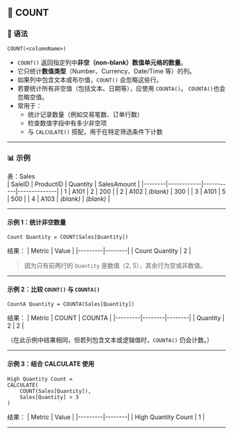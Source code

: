 ## 🧩 COUNT
### 📘 语法
```DAX
COUNT(<columnName>)
```
- `COUNT()` 返回指定列中**非空（non-blank）数值单元格的数量**。  
- 它只统计**数值类型**（Number、Currency、Date/Time 等）的列。  
- 如果列中包含文本或布尔值，`COUNT()` 会忽略这些行。  
- 若要统计所有非空值（包括文本、日期等），应使用 `COUNTA()`。 `COUNTA()`也会忽略空值。
- 常用于：
  - 统计记录数量（例如交易笔数、订单行数）  
  - 检查数值字段中有多少非空项  
  - 与 `CALCULATE()` 搭配，用于在特定筛选条件下计数  

---

### 📊 示例
表：Sales  
| SaleID | ProductID | Quantity | SalesAmount |
|--------|------------|-----------|--------------|
| 1 | A101 | 2 | 200 |
| 2 | A102 | *(blank)* | 300 |
| 3 | A101 | 5 | 500 |
| 4 | A103 | *(blank)* | *(blank)* |

---

#### 示例 1：统计非空数量
```DAX
Count Quantity = COUNT(Sales[Quantity])
```

结果：
| Metric | Value |
|---------|--------|
| Count Quantity | 2 |

> 因为只有前两行的 `Quantity` 是数值（2, 5），其余行为空或非数值。

---

#### 示例 2：比较 `COUNT()` 与 `COUNTA()`
```DAX
CountA Quantity = COUNTA(Sales[Quantity])
```

结果：
| Metric | COUNT | COUNTA |
|---------|--------|--------|
| Quantity | 2 | 2 |

（在此示例中结果相同，但若列包含文本或逻辑值时，`COUNTA()` 仍会计数。）

---

#### 示例 3：结合 CALCULATE 使用
```DAX
High Quantity Count =
CALCULATE(
    COUNT(Sales[Quantity]),
    Sales[Quantity] > 3
)
```

结果：
| Metric | Value |
|---------|--------|
| High Quantity Count | 1 |

---
